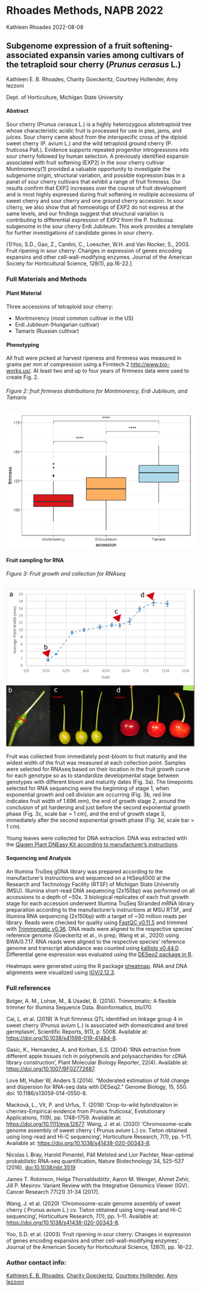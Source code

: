 Rhoades Methods, NAPB 2022
================
Kathleen Rhoades
2022-08-08

## Subgenome expression of a fruit softening-associated expansin varies among cultivars of the tetraploid sour cherry (*Prunus cerasus* L.)

Kathleen E. B. Rhoades, Charity Goeckeritz, Courtney Hollender, Amy
Iezzoni

Dept. of Horticulture, Michigan State University

#### Abstract

Sour cherry (Prunus cerasus L.) is a highly heterozygous allotetraploid
tree whose characteristic acidic fruit is processed for use in pies,
jams, and juices. Sour cherry came about from the interspecific cross of
the diploid sweet cherry (P. avium L.) and the wild tetraploid ground
cherry (P. fruticosa Pall.). Evidence supports repeated progenitor
introgressions into sour cherry followed by human selection. A
previously identified expansin associated with fruit softening (EXP2) in
the sour cherry cultivar Montmorency(1) provided a valuable opportunity
to investigate the subgenome origin, structural variation, and possible
expression bias in a panel of sour cherry cultivars that exhibit a range
of fruit firmness. Our results confirm that EXP2 increases over the
course of fruit development and is most highly expressed during fruit
softening in multiple accessions of sweet cherry and sour cherry and one
ground cherry accession. In sour cherry, we also show that all
homoeologs of EXP2 do not express at the same levels, and our findings
suggest that structural variation is contributing to differential
expression of EXP2 from the P. fruiticosa subgenome in the sour cherry
Erdi Jubileum. This work provides a template for further investigations
of candidate genes in sour cherry.

(1)Yoo, S.D., Gao, Z., Cantini, C., Loescher, W.H. and Van Nocker, S.,
2003. Fruit ripening in sour cherry: Changes in expression of genes
encoding expansins and other cell-wall-modifying enzymes. Journal of the
American Society for Horticultural Science, 128(1), pp.16-22.\]

### Full Materials and Methods

#### Plant Material

Three accessions of tetraploid sour cherry:

-   Montmorency (most common cultivar in the US)
-   Erdi Jubileum (Hungarian cultivar)
-   Tamaris (Russian cultivar)

#### Phenotyping

All fruit were picked at harvest ripeness and firmness was measured in
grams per mm of compression using a Firmtech 2
<http://www.bio-works.us/>. At least two and up to four years of
firmness data were used to create Fig. 2.

###### Figure 2: fruit firmness distributions for Montmorency, Erdi Jubileum, and Tamaris

![Figure 2](figure2.png)

#### Fruit sampling for RNA

###### Figure 3: Fruit growth and collection for RNAseq

![Figure 3](figure3.png)

Fruit was collected from immediately post-bloom to fruit maturity and
the widest width of the fruit was measured at each collection point.
Samples were selected for RNAseq based on their location in the fruit
growth curve for each genotype so as to standardize developmental stage
between genotypes with different bloom and maturity dates (Fig. 3a). The
timepoints selected for RNA sequencing were the beginning of stage 1,
when exponential growth and cell division are occurring (Fig. 3b, red
line indicates fruit width of 1.696 mm), the end of growth stage 2,
around the conclusion of pit hardening and just before the second
exponential growth phase (Fig. 3c, scale bar = 1 cm), and the end of
growth stage 3, immediately after the second exponential growth phase
(Fig. 3d, scale bar = 1 cm).

Young leaves were collected for DNA extraction. DNA was extracted with
the [Qiagen Plant DNEasy Kit according to manufacturer’s
instructions](https://www.qiagen.com/us/products/discovery-and-translational-research/dna-rna-purification/dna-purification/genomic-dna/dneasy-plant-pro-and-plant-kits/?catno=69104).

#### Sequencing and Analysis

An Illumina TruSeq gDNA library was prepared according to the
manufacturer’s instructions and sequenced on a HiSeq4000 at the Research
and Technology Facility (RTSF) of Michigan State University (MSU).
Illumina short-read DNA sequencing (2x150bp) was performed on all
accessions to a depth of \~50x. 3 biological replicates of each fruit
growth stage for each accession underwent Illumina TruSeq Stranded mRNA
library preparation according to the manufacturer’s instructions at MSU
RTSF, and Illumina RNA sequencing (2x150bp) with a target of \~30
million reads per library. Reads were checked for quality using [FastQC
v0.11.5](https://www.bioinformatics.babraham.ac.uk/projects/fastqc/) and
trimmed with [Trimmomatic
v0.36](http://www.usadellab.org/cms/?page=trimmomatic). DNA reads were
aligned to the respective species’ reference genome (Goeckeritz et al.,
in prep; Wang et al., 2020) using BWA/0.7.17. RNA reads were aligned to
the respective species’ reference genome and transcript abundance was
counted using [kallisto
v0.44.0](https://pachterlab.github.io/kallisto/about). Differential gene
expression was evaluated using the [DESeq2 package in
R](https://bioconductor.org/packages/release/bioc/html/DESeq2.html).

Heatmaps were generated using the R package
[pheatmap](https://www.rdocumentation.org/packages/pheatmap/versions/1.0.12/topics/pheatmap).
RNA and DNA alignments were visualized using
[IGV/2.12.3](https://software.broadinstitute.org/software/igv/).

### Full references

Bolger, A. M., Lohse, M., & Usadel, B. (2014). Trimmomatic: A flexible
trimmer for Illumina Sequence Data. Bioinformatics, btu170.

Cai, L. et al. (2019) ‘A fruit firmness QTL identified on linkage group
4 in sweet cherry (Prunus avium L.) is associated with domesticated and
bred germplasm’, Scientific Reports, 9(1), p. 5008. Available at:
<https://doi.org/10.1038/s41598-019-41484-8>.

Gasic, K., Hernandez, A. and Korban, S.S. (2004) ‘RNA extraction from
different apple tissues rich in polyphenols and polysaccharides for cDNA
library construction’, Plant Molecular Biology Reporter, 22(4).
Available at: <https://doi.org/10.1007/BF02772687>.

Love MI, Huber W, Anders S (2014). “Moderated estimation of fold change
and dispersion for RNA-seq data with DESeq2.” Genome Biology, 15, 550.
doi: 10.1186/s13059-014-0550-8.

Macková, L., Vít, P. and Urfus, T. (2018) ‘Crop-to-wild hybridization in
cherries-Empirical evidence from Prunus fruticosa’, Evolutionary
Applications, 11(9), pp. 1748–1759. Available at:
<https://doi.org/10.1111/eva.12677>. Wang, J. et al. (2020)
‘Chromosome-scale genome assembly of sweet cherry ( Prunus avium L.) cv.
Tieton obtained using long-read and Hi-C sequencing’, Horticulture
Research, 7(1), pp. 1–11. Available at:
<https://doi.org/10.1038/s41438-020-00343-8>.

Nicolas L Bray, Harold Pimentel, Páll Melsted and Lior Pachter,
Near-optimal probabilistic RNA-seq quantification, Nature Biotechnology
34, 525–527 (2016), <doi:10.1038/nbt.3519>

James T. Robinson, Helga Thorvaldsdóttir, Aaron M. Wenger, Ahmet Zehir,
Jill P. Mesirov. Variant Review with the Integrative Genomics Viewer
(IGV). Cancer Research 77(21) 31-34 (2017).

Wang, J. et al. (2020) ‘Chromosome-scale genome assembly of sweet cherry
( Prunus avium L.) cv. Tieton obtained using long-read and Hi-C
sequencing’, Horticulture Research, 7(1), pp. 1–11. Available at:
<https://doi.org/10.1038/s41438-020-00343-8>.

Yoo, S.D. et al. (2003) ‘Fruit ripening in sour cherry: Changes in
expression of genes encoding expansins and other cell-wall-modifying
enzymes’, Journal of the American Society for Horticultural Science,
128(1), pp. 16–22.

### Author contact info:

[Kathleen E. B. Rhoades](mailto:rhoade24@msu.edu), [Charity
Goeckeritz](mailto:goeckeri@msu.edu), [Courtney
Hollender](mailto:chollend@msu.edu), [Amy
Iezzoni](mailto:iezzoni@msu.edu)

